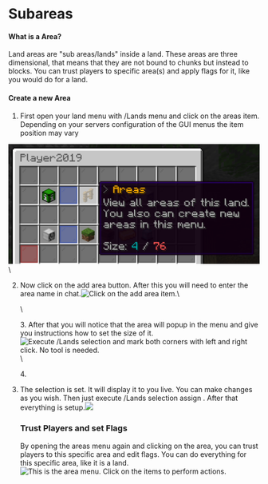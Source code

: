 # Subareas

#### What is a Area?

Land areas are "sub areas/lands" inside a land. These areas are three dimensional, that means that they are not bound to chunks but instead to blocks. You can trust players to specific area(s) and apply flags for it, like you would do for a land.

#### Create a new Area

1. First open your land menu with /Lands menu and click on the areas item. Depending on your servers configuration of the GUI menus the item position may vary

![](../../.gitbook/assets/image.png)\


2.  Now click on the add area button. After this you will need to enter the area name in chat.![Click on the add area item.](https://camo.githubusercontent.com/ce0563684e905ac153f1b68cb98537aef6e40429ecac2f499fd8267c47ef541d/68747470733a2f2f696d6775722e636f6d2f384c646b30676f2e706e67)\


    \


    3\. After that you will notice that the area will popup in the menu and give you instructions how to set the size of it.![Execute /Lands selection and mark both corners with left and right click. No tool is needed.](https://camo.githubusercontent.com/914a77076d719a07eaa97eb8a4372d6cc5eac2c10b61bb1cf7a357fa16954f40/68747470733a2f2f696d6775722e636f6d2f3646736e7977762e706e67)\


    4\.
3.  &#x20;The selection is set. It will display it to you live. You can make changes as you wish. Then just execute /Lands selection assign . After that everything is setup.![](https://camo.githubusercontent.com/f023b74f26297f981c1cae7aad085f35fbfad003059c0534ac757bb0ff082d67/68747470733a2f2f696d6775722e636f6d2f4b6e463269576c2e706e67)

    ###

    ###

    ### Trust Players and set Flags

    By opening the areas menu again and clicking on the area, you can trust players to this specific area and edit flags. You can do everything for this specific area, like it is a land.![This is the area menu. Click on the items to perform actions.](https://camo.githubusercontent.com/50fa57cf19da4190851f2f17961f3f1cd868f1c07133655876b59b4f077a50f8/68747470733a2f2f696d6775722e636f6d2f4a7945753531362e706e67)
